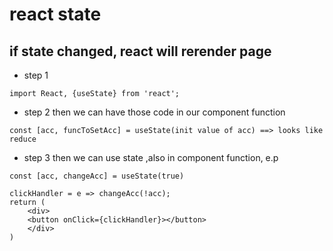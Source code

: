 # react state

## if state changed, react will rerender page


- step 1

```
import React, {useState} from 'react';
```

- step 2
then we can have those code in our component function

```
const [acc, funcToSetAcc] = useState(init value of acc) ==> looks like reduce
```

- step 3
then we can use state ,also in component function, e.p

```
const [acc, changeAcc] = useState(true)

clickHandler = e => changeAcc(!acc);
return (
    <div>
    <button onClick={clickHandler}></button>
    </div>
)
```